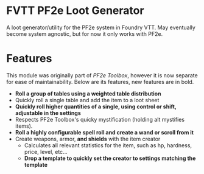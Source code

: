 # FVTT PF2e Loot Generator
A loot generator/utility for the PF2e system in Foundry VTT. May eventually become system agnostic, but for now it only works with PF2e.

# Features
This module was originally part of *PF2e Toolbox*, however it is now separate for ease of maintainability. Below are its features, new features are in bold.

- **Roll a group of tables using a weighted table distribution**
- Quickly roll a single table and add the item to a loot sheet
- **Quickly roll higher quantities of a single, using control or shift, adjustable in the settings**
- Respects PF2e Toolbox's quicky mystification (holding alt mystifies items).
- **Roll a highly configurable spell roll and create a wand or scroll from it**
- Create weapons, armor, **and shields** with the item creator
  - Calculates all relevant statistics for the item, such as hp, hardness, price, level, etc...
  - **Drop a template to quickly set the creator to settings matching the template**